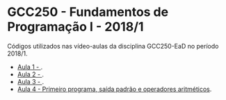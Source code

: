 # GCC250 - Fundamentos de Programação I - 2018/1
Códigos utilizados nas vídeo-aulas da disciplina GCC250-EaD no período 2018/1.
- [Aula 1 - ](https://pages.github.com/).
- [Aula 2 - ](https://pages.github.com/).
- [Aula 3 - ](https://pages.github.com/).
- [Aula 4 - Primeiro programa, saída padrão e operadores aritméticos](https://github.com/gcc250-ead/2018-1/tree/master/Aula%204%20-%20Primeiro%20programa%2C%20sa%C3%ADda%20padr%C3%A3o%20e%20operadores%20aritm%C3%A9ticos).
